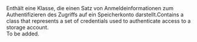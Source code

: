 <Namespace Name="Microsoft.WindowsAzure.Storage.Auth">
  <Docs>
    <summary><span data-ttu-id="54854-101">Enthält eine Klasse, die einen Satz von Anmeldeinformationen zum Authentifizieren des Zugriffs auf ein Speicherkonto darstellt.</span><span class="sxs-lookup"><span data-stu-id="54854-101">Contains a class that represents a set of credentials used to authenticate access to a storage account.</span></span></summary> 
    <remarks>To be added.</remarks>
  </Docs>
</Namespace>
